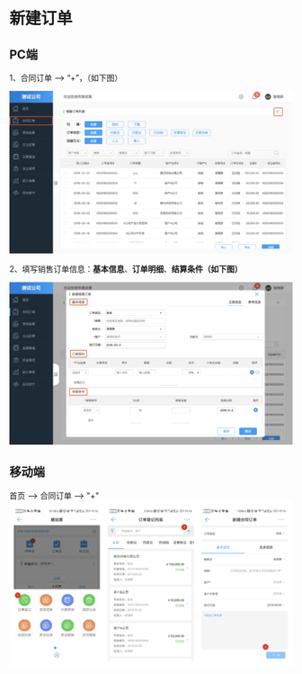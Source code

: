 # 新建订单

## PC端

1、合同订单 —&gt; “+”，（如下图）

![](/img/WX20180503-190904@2x.png)

2、填写销售订单信息：**基本信息**、**订单明细**、**结算条件（如下图）**

![](/img/WX20180503-191339@2x.png)

## 移动端

首页 —&gt; 合同订单 —&gt; "+"
![](/assets/xin_jian_ding_dan_2.png)
